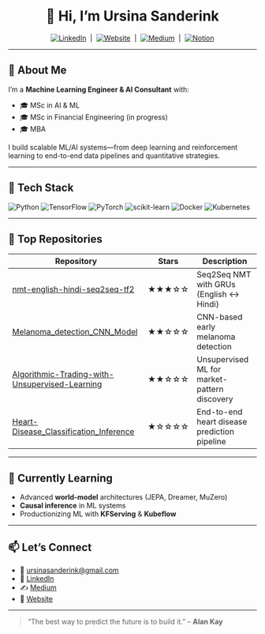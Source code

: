 <!--
  README.md for GitHub profile
  Paste into sinsasanderink/sinsasanderink
-->

<h1 align="center">👋 Hi, I’m Ursina Sanderink</h1>
<p align="center">
  <a href="https://linkedin.com/in/ursinasanderink"><img src="https://img.shields.io/badge/LinkedIn-@ursinasanderink-blue?logo=linkedin" alt="LinkedIn"/></a>
  &nbsp;|&nbsp;
  <a href="https://ursinasanderink.com/"><img src="https://img.shields.io/badge/Website-ursinasanderink.com-orange?logo=github" alt="Website"/></a>
  &nbsp;|&nbsp;
  <a href="https://medium.com/@sanderink.ursina"><img src="https://img.shields.io/badge/Medium-@sanderink.ursina-black?logo=medium" alt="Medium"/></a>
  &nbsp;|&nbsp;
  <a href="https://www.notion.so/ursinasanderink"><img src="https://img.shields.io/badge/Notion-@ursinasanderink-lightgrey?logo=notion" alt="Notion"/></a>
</p>

---

## 🔭 About Me
I’m a **Machine Learning Engineer & AI Consultant** with:
- 🎓 MSc in AI & ML  
- 🎓 MSc in Financial Engineering (in progress)  
- 🎓 MBA  

I build scalable ML/AI systems—from deep learning and reinforcement learning to end-to-end data pipelines and quantitative strategies.

---

## 🔨 Tech Stack
<p>
  <img src="https://img.shields.io/badge/Python-3.10-blue?logo=python" alt="Python"/>
  <img src="https://img.shields.io/badge/TensorFlow-2.x-orange?logo=tensorflow" alt="TensorFlow"/>
  <img src="https://img.shields.io/badge/PyTorch-1.x-red?logo=pytorch" alt="PyTorch"/>
  <img src="https://img.shields.io/badge/scikit--learn-1.0-orange?logo=scikit-learn" alt="scikit-learn"/>
  <img src="https://img.shields.io/badge/Docker-24.0-blue?logo=docker" alt="Docker"/>
  <img src="https://img.shields.io/badge/Kubernetes-1.27-blue?logo=kubernetes" alt="Kubernetes"/>
</p>

---

## 🌟 Top Repositories
| Repository                                              | Stars | Description                                    |
|---------------------------------------------------------|:-----:|------------------------------------------------|
| [nmt-english-hindi-seq2seq-tf2](https://github.com/sinsasanderink/nmt-english-hindi-seq2seq-tf2) | ★★★☆☆ | Seq2Seq NMT with GRUs (English ↔ Hindi)        |
| [Melanoma_detection_CNN_Model](https://github.com/sinsasanderink/Melanoma_detection_CNN_Model)     | ★★☆☆☆ | CNN-based early melanoma detection            |
| [Algorithmic-Trading-with-Unsupervised-Learning](https://github.com/sinsasanderink/Algorithmic-Trading-with-Unsupervised-Learning) | ★★☆☆☆ | Unsupervised ML for market-pattern discovery  |
| [Heart-Disease_Classification_Inference](https://github.com/sinsasanderink/Heart-Disease_Classification_Inference) | ★☆☆☆☆ | End-to-end heart disease prediction pipeline  |

---

## 🌱 Currently Learning
- Advanced **world-model** architectures (JEPA, Dreamer, MuZero)  
- **Causal inference** in ML systems  
- Productionizing ML with **KFServing** & **Kubeflow**

---

## 📫 Let’s Connect
- 📧 ursinasanderink@gmail.com  
- 💬 <a href="https://linkedin.com/in/ursinasanderink">LinkedIn</a>  
- ✍️ <a href="https://medium.com/@sanderink.ursina">Medium</a>  
- 🔗 <a href="https://ursinasanderink.com/">Website</a>  

---

> “The best way to predict the future is to build it.” – **Alan Kay**

